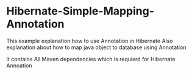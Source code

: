 # Hibernate-Simple-Mapping-Annotation
This example explanation how to use Annotation in Hibernate 
Also explanation about how to map java object to database using Annotation

It contains All Maven dependencies which is requierd for Hibernate Annoation
